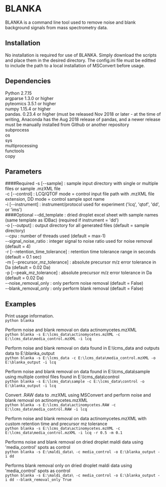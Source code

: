 # BLANKA

BLANKA is a command line tool used to remove noise and blank background signals from mass spectrometry data.

## Installation
No installation is required for use of BLANKA. Simply download the scripts and place them in the desired directory. The config.ini file must be editted to include the path to a local installation of MSConvert before usage.

## Dependencies
Python 2.7.15\
argparse 1.3.0 or higher\
pyteomics 3.5.1 or higher\
numpy 1.15.4 or higher\
pandas. 0.23.4 or higher (must be released Nov 2018 or later - at the time of writing, Anaconda has the Aug 2018 release of pandas, and a newer release must be manually installed from Github or another repository\
subprocess\
os\
sys\
multiprocessing\
functools\
copy

## Parameters
####Required
-s [--sample] : sample input directory with single or multiple files or sample .mzXML file\
-c [--control] : LCQ/QTOF mode = control input file path with .mzXML file extension, 
                 DD mode = control sample spot name\
-i [--instrument] : instrument/protocol used for experiment ('lcq', 'qtof', 'dd', or 'ims')\
####Optional
--dd_template : dried droplet excel sheet with sample names (same template as IDBac) (required if instrument = 'dd')\
-o [--output] : output directory for all generated files (default = sample directory)\
--cpu : number of threads used (default = max-1)\
--signal_noise_ratio : integer signal to noise ratio used for noise removal (default = 4)\
-r [--retention_time_tolerance] : retention time tolerance range in seconds (default = 0.1 sec)\
-m [--precursor_mz_tolerance] : absolute precursor m/z error tolerance in Da (default = 0.02 Da)\
-p [--peak_mz_tolerance] : absolute precursor m/z error tolerance in Da (default = 0.02 Da)\
--noise_removal_only : only perform noise removal (default = False)\
--blank_removal_only : only perform blank removal (default = False)

## Examples
Print usage information.\
```python blanka```

Perform noise and blank removal on data actinomycetes.mzXML\
```python blanka -s E:\lcms_data\actinomycetes.mzXML -c E:\lcms_data\media_control.mzXML -i lcq```

Perform noise and blank removal on data found in E:\lcms_data and outputs data to E:\blanka_output\
```python blanka -s E:\lcms_data -c E:\lcms_data\media_control.mzXML -o E:\blanka_output -i lcq```

Perform noise and blank removal on data found in E:\lcms_data\sample using multiple control files found in E:\lcms_data\control\
```python blanka -s E:\lcms_data\sample -c E:\lcms_data\control -o E:\blanka_output -i lcq```

Convert .RAW data to .mzXML using MSConvert and perform noise and blank removal on actinomycetes.mzXML\
```python blanka -s E:\lcms_data\actinomycetes.RAW -c E:\lcms_data\media_control.RAW -i lcq```

Perform noise and blank removal on data actinomycetes.mzXML with custom retention time and precursor mz tolerance\
```python blanka -s E:\lcms_data\actinomycetes.mzXML -c E:\lcms_data\media_control.mzXML -i lcq -r 0.5 -m 0.1```

Performs noise and blank removal on dried droplet maldi data using 'media_control' spots as control\
```python blanka -s E:\maldi_data\ -c media_control -o E:\blanka_output -i dd```

Performs blank removal only on dried droplet maldi data using 'media_control' spots as control\
```python blanka -s E:\maldi_data\ -c media_control -o E:\blanka_output -i dd --blank_removal_only True```
